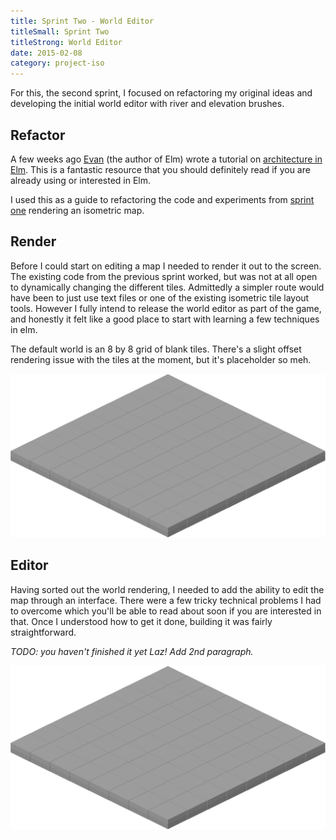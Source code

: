 ```yaml
---
title: Sprint Two - World Editor
titleSmall: Sprint Two
titleStrong: World Editor
date: 2015-02-08
category: project-iso
---
```


For this, the second sprint, I focused on refactoring my original ideas and developing the initial world editor with river and elevation brushes.

## Refactor

A few weeks ago [Evan](https://twitter.com/czaplic) (the author of Elm) wrote a tutorial on [architecture in Elm](https://github.com/evancz/elm-architecture-tutorial). This is a fantastic resource that you should definitely read if you are already using or interested in Elm.

I used this as a guide to refactoring the code and experiments from [sprint one](/project-iso/sprint-one-experiments) rendering an isometric map.

## Render

Before I could start on editing a map I needed to render it out to the screen. The existing code from the previous sprint worked, but was not at all open to dynamically changing the different tiles. Admittedly a simpler route would have been to just use text files or one of the existing isometric tile layout tools. However I fully intend to release the world editor as part of the game, and honestly it felt like a good place to start with learning a few techniques in elm.

The default world is an 8 by 8 grid of blank tiles. There's a slight offset rendering issue with the tiles at the moment, but it's placeholder so meh.

![Default world](/images/blog/2015-02-11/default-world.png)

## Editor

Having sorted out the world rendering, I needed to add the ability to edit the map through an interface. There were a few tricky technical problems I had to overcome which you'll be able to read about soon if you are interested in that. Once I understood how to get it done, building it was fairly straightforward.

_TODO: you haven't finished it yet Laz! Add 2nd paragraph._

![Default world](/images/blog/2015-02-11/default-world.png)